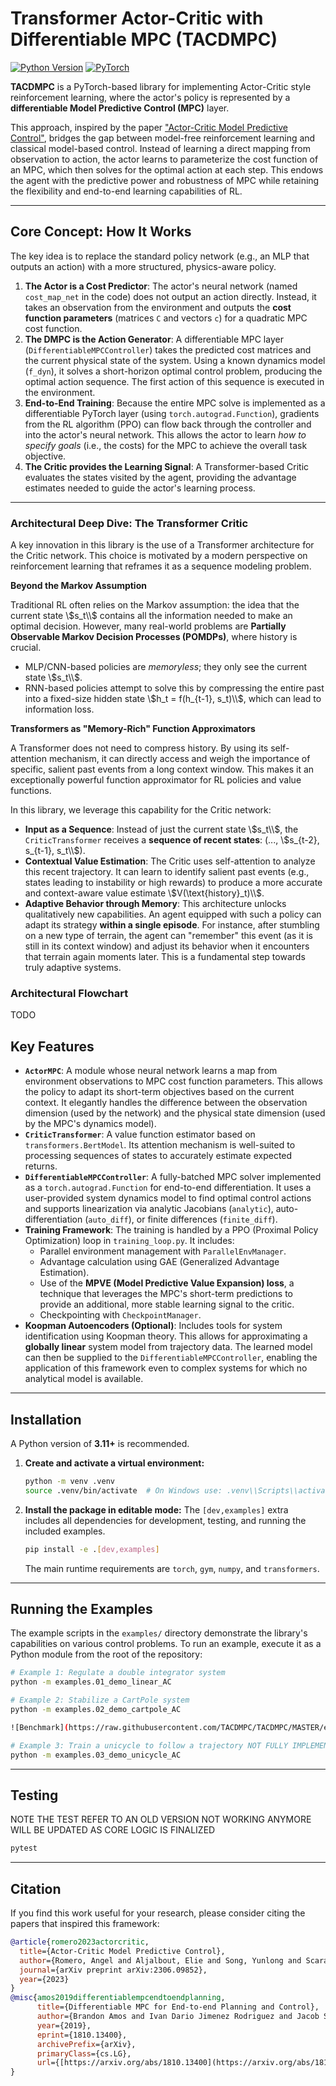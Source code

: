 # Transformer Actor-Critic with Differentiable MPC (TACDMPC)

[![Python Version](https://img.shields.io/badge/python-3.11+-blue.svg)](https://www.python.org/downloads/)
[![PyTorch](https://img.shields.io/badge/PyTorch-%23EE4C2C.svg?style=flat&logo=PyTorch&logoColor=white)](https://pytorch.org/)

**TACDMPC** is a PyTorch-based library for implementing Actor-Critic style reinforcement learning, where the actor's policy is represented by a **differentiable Model Predictive Control (MPC)** layer.

This approach, inspired by the paper ["Actor-Critic Model Predictive Control"](https://arxiv.org/abs/2306.09852), bridges the gap between model-free reinforcement learning and classical model-based control. Instead of learning a direct mapping from observation to action, the actor learns to parameterize the cost function of an MPC, which then solves for the optimal action at each step. This endows the agent with the predictive power and robustness of MPC while retaining the flexibility and end-to-end learning capabilities of RL.

---

## Core Concept: How It Works

The key idea is to replace the standard policy network (e.g., an MLP that outputs an action) with a more structured, physics-aware policy.

1.  **The Actor is a Cost Predictor**: The actor's neural network (named `cost_map_net` in the code) does not output an action directly. Instead, it takes an observation from the environment and outputs the **cost function parameters** (matrices `C` and vectors `c`) for a quadratic MPC cost function.
2.  **The DMPC is the Action Generator**: A differentiable MPC layer (`DifferentiableMPCController`) takes the predicted cost matrices and the current physical state of the system. Using a known dynamics model (`f_dyn`), it solves a short-horizon optimal control problem, producing the optimal action sequence. The first action of this sequence is executed in the environment.
3.  **End-to-End Training**: Because the entire MPC solve is implemented as a differentiable PyTorch layer (using `torch.autograd.Function`), gradients from the RL algorithm (PPO) can flow back through the controller and into the actor's neural network. This allows the actor to learn *how to specify goals* (i.e., the costs) for the MPC to achieve the overall task objective.
4.  **The Critic provides the Learning Signal**: A Transformer-based Critic evaluates the states visited by the agent, providing the advantage estimates needed to guide the actor's learning process.

---

### Architectural Deep Dive: The Transformer Critic

A key innovation in this library is the use of a Transformer architecture for the Critic network. This choice is motivated by a modern perspective on reinforcement learning that reframes it as a sequence modeling problem.

**Beyond the Markov Assumption**

Traditional RL often relies on the Markov assumption: the idea that the current state \\$s_t\\$ contains all the information needed to make an optimal decision. However, many real-world problems are **Partially Observable Markov Decision Processes (POMDPs)**, where history is crucial.

* MLP/CNN-based policies are *memoryless*; they only see the current state \\$s_t\\$.
* RNN-based policies attempt to solve this by compressing the entire past into a fixed-size hidden state \\$h_t = f(h_{t-1}, s_t)\\$, which can lead to information loss.

**Transformers as "Memory-Rich" Function Approximators**

A Transformer does not need to compress history. By using its self-attention mechanism, it can directly access and weigh the importance of specific, salient past events from a long context window. This makes it an exceptionally powerful function approximator for RL policies and value functions.

In this library, we leverage this capability for the Critic network:

* **Input as a Sequence**: Instead of just the current state \\$s_t\\$, the `CriticTransformer` receives a **sequence of recent states**: (..., \\$s_{t-2}, s_{t-1}, s_t\\$).
* **Contextual Value Estimation**: The Critic uses self-attention to analyze this recent trajectory. It can learn to identify salient past events (e.g., states leading to instability or high rewards) to produce a more accurate and context-aware value estimate \\$V(\text{history}_t)\\$.
* **Adaptive Behavior through Memory**: This architecture unlocks qualitatively new capabilities. An agent equipped with such a policy can adapt its strategy **within a single episode**. For instance, after stumbling on a new type of terrain, the agent can "remember" this event (as it is still in its context window) and adjust its behavior when it encounters that terrain again moments later. This is a fundamental step towards truly adaptive systems.

### Architectural Flowchart
TODO
## Key Features

* **`ActorMPC`**: A module whose neural network learns a map from environment observations to MPC cost function parameters. This allows the policy to adapt its short-term objectives based on the current context. It elegantly handles the difference between the observation dimension (used by the network) and the physical state dimension (used by the MPC's dynamics model).
* **`CriticTransformer`**: A value function estimator based on `transformers.BertModel`. Its attention mechanism is well-suited to processing sequences of states to accurately estimate expected returns.
* **`DifferentiableMPCController`**: A fully-batched MPC solver implemented as a `torch.autograd.Function` for end-to-end differentiation. It uses a user-provided system dynamics model to find optimal control actions and supports linearization via analytic Jacobians (`analytic`), auto-differentiation (`auto_diff`), or finite differences (`finite_diff`).
* **Training Framework**: The training is handled by a PPO (Proximal Policy Optimization) loop in `training_loop.py`. It includes:
    * Parallel environment management with `ParallelEnvManager`.
    * Advantage calculation using GAE (Generalized Advantage Estimation).
    * Use of the **MPVE (Model Predictive Value Expansion) loss**, a technique that leverages the MPC's short-term predictions to provide an additional, more stable learning signal to the critic.
    * Checkpointing with `CheckpointManager`.
* **Koopman Autoencoders (Optional)**: Includes tools for system identification using Koopman theory. This allows for approximating a **globally linear** system model from trajectory data. The learned model can then be supplied to the `DifferentiableMPCController`, enabling the application of this framework even to complex systems for which no analytical model is available.

---

## Installation

A Python version of **3.11+** is recommended.

1.  **Create and activate a virtual environment:**
    ```bash
    python -m venv .venv
    source .venv/bin/activate  # On Windows use: .venv\\Scripts\\activate
    ```

2.  **Install the package in editable mode:**
    The `[dev,examples]` extra includes all dependencies for development, testing, and running the included examples.
    ```bash
    pip install -e .[dev,examples]
    ```
    The main runtime requirements are `torch`, `gym`, `numpy`, and `transformers`.

---

## Running the Examples 

The example scripts in the `examples/` directory demonstrate the library's capabilities on various control problems. To run an example, execute it as a Python module from the root of the repository:

```bash
# Example 1: Regulate a double integrator system
python -m examples.01_demo_linear_AC

# Example 2: Stabilize a CartPole system
python -m examples.02_demo_cartpole_AC

![Benchmark](https://raw.githubusercontent.com/TACDMPC/TACDMPC/MASTER/examples/evaluation_results_cartpole_acmpc.png)

# Example 3: Train a unicycle to follow a trajectory NOT FULLY IMPLEMENTED 
python -m examples.03_demo_unicycle_AC
```

---

## Testing
NOTE THE TEST REFER TO AN OLD VERSION NOT WORKING ANYMORE WILL BE UPDATED AS CORE LOGIC IS FINALIZED
```bash
pytest
```

---

## Citation

If you find this work useful for your research, please consider citing the papers that inspired this framework:

```bibtex
@article{romero2023actorcritic,
  title={Actor-Critic Model Predictive Control},
  author={Romero, Angel and Aljalbout, Elie and Song, Yunlong and Scaramuzza, Davide},
  journal={arXiv preprint arXiv:2306.09852},
  year={2023}
}
@misc{amos2019differentiablempcendtoendplanning,
      title={Differentiable MPC for End-to-end Planning and Control}, 
      author={Brandon Amos and Ivan Dario Jimenez Rodriguez and Jacob Sacks and Byron Boots and J. Zico Kolter},
      year={2019},
      eprint={1810.13400},
      archivePrefix={arXiv},
      primaryClass={cs.LG},
      url={[https://arxiv.org/abs/1810.13400](https://arxiv.org/abs/1810.13400)}, 
}
```
